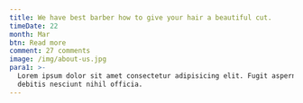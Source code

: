 ```yaml
---
title: We have best barber how to give your hair a beautiful cut.
timeDate: 22
month: Mar
btn: Read more
comment: 27 comments
image: /img/about-us.jpg
para1: >-
  Lorem ipsum dolor sit amet consectetur adipisicing elit. Fugit aspernatur quo
  debitis nesciunt nihil officia.
---
```


